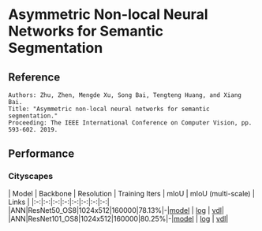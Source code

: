 # Asymmetric Non-local Neural Networks for Semantic Segmentation

## Reference
    Authors: Zhu, Zhen, Mengde Xu, Song Bai, Tengteng Huang, and Xiang Bai. 
    Title: "Asymmetric non-local neural networks for semantic segmentation." 
    Proceeding: The IEEE International Conference on Computer Vision, pp. 593-602. 2019.

## Performance

### Cityscapes

| Model | Backbone | Resolution | Training Iters | mIoU | mIoU (multi-scale) | Links |
|:-:|:-:|:-:|:-:|:-:|:-:|:-:|:-:|
|ANN|ResNet50_OS8|1024x512|160000|78.13%|-|[model](https://paddleseg.bj.bcebos.com/dygraph/ann_resnet50_os8_cityscapes_1024x512_160k/model.pdparams) \| [log](https://paddleseg.bj.bcebos.com/dygraph/ann_resnet50_os8_cityscapes_1024x512_160k/train.log) \| [vdl](https://paddlepaddle.org.cn/paddle/visualdl/service/app?id=e5e8fb0c5d8c81558981bcf0b403af3f)|
|ANN|ResNet101_OS8|1024x512|160000|80.25%|-|[model](https://paddleseg.bj.bcebos.com/dygraph/ann_resnet101_os8_cityscapes_1024x512_160k/model.pdparams) \| [log](https://paddleseg.bj.bcebos.com/dygraph/ann_resnet101_os8_cityscapes_1024x512_160k/train.log) \| [vdl](https://paddlepaddle.org.cn/paddle/visualdl/service/app?id=7c8bf49eeb74a02f978b4050ebbea03c)|
